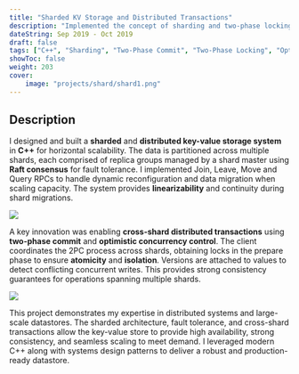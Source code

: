 ```yaml
---
title: "Sharded KV Storage and Distributed Transactions"
description: "Implemented the concept of sharding and two-phase locking"
dateString: Sep 2019 - Oct 2019
draft: false
tags: ["C++", "Sharding", "Two-Phase Commit", "Two-Phase Locking", "Optimistic Concurrency Control", "Cross-Shard Transactions"]
showToc: false
weight: 203
cover:
    image: "projects/shard/shard1.png"
--- 
```

## Description

I designed and built a **sharded** and **distributed key-value storage system** in **C++** for horizontal scalability. The data is partitioned across multiple shards, each comprised of replica groups managed by a shard master using **Raft consensus** for fault tolerance. I implemented Join, Leave, Move and Query RPCs to handle dynamic reconfiguration and data migration when scaling capacity. The system provides **linearizability** and continuity during shard migrations.

![](/projects/shard/shard2.png)

A key innovation was enabling **cross-shard distributed transactions** using **two-phase commit** and **optimistic concurrency control**. The client coordinates the 2PC process across shards, obtaining locks in the prepare phase to ensure **atomicity** and **isolation**. Versions are attached to values to detect conflicting concurrent writes. This provides strong consistency guarantees for operations spanning multiple shards.

![](/projects/shard/occ.png)

This project demonstrates my expertise in distributed systems and large-scale datastores. The sharded architecture, fault tolerance, and cross-shard transactions allow the key-value store to provide high availability, strong consistency, and seamless scaling to meet demand. I leveraged modern C++ along with systems design patterns to deliver a robust and production-ready datastore.
